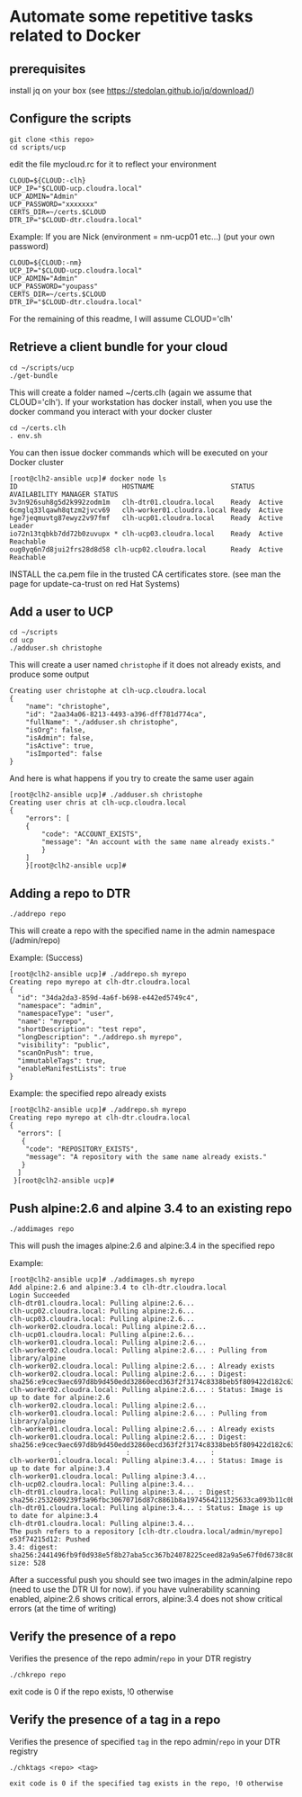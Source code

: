 # Automate some repetitive tasks related to Docker

## prerequisites
install jq on your box (see https://stedolan.github.io/jq/download/)

## Configure the scripts

```
git clone <this repo>
cd scripts/ucp
```

edit the file mycloud.rc for it to reflect your environment

```
CLOUD=${CLOUD:-clh}
UCP_IP="$CLOUD-ucp.cloudra.local"
UCP_ADMIN="Admin"
UCP_PASSWORD="xxxxxxx"
CERTS_DIR=~/certs.$CLOUD
DTR_IP="$CLOUD-dtr.cloudra.local"
```

Example: If you are Nick (environment = nm-ucp01 etc...) (put your own password)

```
CLOUD=${CLOUD:-nm}
UCP_IP="$CLOUD-ucp.cloudra.local"
UCP_ADMIN="Admin"
UCP_PASSWORD="youpass"
CERTS_DIR=~/certs.$CLOUD
DTR_IP="$CLOUD-dtr.cloudra.local"
```

For the remaining of this readme, I will assume CLOUD='clh'

## Retrieve a client bundle for your cloud
```
cd ~/scripts/ucp
./get-bundle
```
This will create a folder named ~/certs.clh (again we assume that CLOUD='clh'). If your workstation has docker install, when you use the docker command you interact with your docker cluster

```
cd ~/certs.clh
. env.sh
```

You can then issue docker commands which will be executed on your Docker cluster

```
[root@clh2-ansible ucp]# docker node ls
ID                          HOSTNAME                   STATUS AVAILABILITY MANAGER STATUS
3v3n926suh8g5d2k992zodm1m   clh-dtr01.cloudra.local    Ready  Active
6cmglq33lqawh8qtzm2jvcv69   clh-worker01.cloudra.local Ready  Active
hge7jeqmuvtg87ewyz2v97fmf   clh-ucp01.cloudra.local    Ready  Active       Leader
io72n13tqbkb7dd72b0zuvupx * clh-ucp03.cloudra.local    Ready  Active       Reachable
oug0yq6n7d8jui2frs28d8d58 clh-ucp02.cloudra.local      Ready  Active       Reachable
```

INSTALL the ca.pem file in the trusted CA certificates store.
(see man the page for update-ca-trust on red Hat Systems)

## Add a user to UCP
```
cd ~/scripts
cd ucp
./adduser.sh christophe
```

This will create a user named `christophe` if it does not already exists, and produce some output

```
Creating user christophe at clh-ucp.cloudra.local
{
	"name": "christophe",
	"id": "2aa34a06-8213-4493-a396-dff781d774ca",
	"fullName": "./adduser.sh christophe",
	"isOrg": false,
	"isAdmin": false,
	"isActive": true,
	"isImported": false
}
```

And here is what happens if you try to create the same user again

```
[root@clh2-ansible ucp]# ./adduser.sh christophe
Creating user chris at clh-ucp.cloudra.local
{
	"errors": [
	{
		"code": "ACCOUNT_EXISTS",
		"message": "An account with the same name already exists."
		}
	]
	}[root@clh2-ansible ucp]#
```

## Adding a repo to DTR

```
./addrepo repo
```

This will create a repo with the specified name in the admin namespace (/admin/repo)

Example: (Success)

```
[root@clh2-ansible ucp]# ./addrepo.sh myrepo
Creating repo myrepo at clh-dtr.cloudra.local
{
  "id": "34da2da3-859d-4a6f-b698-e442ed5749c4",
  "namespace": "admin",
  "namespaceType": "user",
  "name": "myrepo",
  "shortDescription": "test repo",
  "longDescription": "./addrepo.sh myrepo",
  "visibility": "public",
  "scanOnPush": true,
  "immutableTags": true,
  "enableManifestLists": true
}
```

Example: the specified repo already exists

```
[root@clh2-ansible ucp]# ./addrepo.sh myrepo
Creating repo myrepo at clh-dtr.cloudra.local
{
  "errors": [
   {
    "code": "REPOSITORY_EXISTS",
    "message": "A repository with the same name already exists."
   }
  ]
 }[root@clh2-ansible ucp]#
```

## Push alpine:2.6 and alpine 3.4 to an existing repo
```
./addimages repo
```
This will push the images alpine:2.6 and alpine:3.4 in the specified repo

Example: 

```
[root@clh2-ansible ucp]# ./addimages.sh myrepo
Add alpine:2.6 and alpine:3.4 to clh-dtr.cloudra.local
Login Succeeded
clh-dtr01.cloudra.local: Pulling alpine:2.6...
clh-ucp02.cloudra.local: Pulling alpine:2.6...
clh-ucp03.cloudra.local: Pulling alpine:2.6...
clh-worker02.cloudra.local: Pulling alpine:2.6...
clh-ucp01.cloudra.local: Pulling alpine:2.6...
clh-worker01.cloudra.local: Pulling alpine:2.6...
clh-worker02.cloudra.local: Pulling alpine:2.6... : Pulling from library/alpine
clh-worker02.cloudra.local: Pulling alpine:2.6... : Already exists
clh-worker02.cloudra.local: Pulling alpine:2.6... : Digest: sha256:e9cec9aec697d8b9d450edd32860ecd363f2f3174c8338beb5f809422d182c63
clh-worker02.cloudra.local: Pulling alpine:2.6... : Status: Image is up to date for alpine:2.6
clh-worker02.cloudra.local: Pulling alpine:2.6...
clh-worker01.cloudra.local: Pulling alpine:2.6... : Pulling from library/alpine
clh-worker01.cloudra.local: Pulling alpine:2.6... : Already exists
clh-worker01.cloudra.local: Pulling alpine:2.6... : Digest: sha256:e9cec9aec697d8b9d450edd32860ecd363f2f3174c8338beb5f809422d182c63
            :                :                    :
clh-worker01.cloudra.local: Pulling alpine:3.4... : Status: Image is up to date for alpine:3.4
clh-worker01.cloudra.local: Pulling alpine:3.4...
clh-ucp02.cloudra.local: Pulling alpine:3.4...
clh-dtr01.cloudra.local: Pulling alpine:3.4... : Digest: sha256:2532609239f3a96fbc30670716d87c8861b8a1974564211325633ca093b11c0b
clh-dtr01.cloudra.local: Pulling alpine:3.4... : Status: Image is up to date for alpine:3.4
clh-dtr01.cloudra.local: Pulling alpine:3.4...
The push refers to a repository [clh-dtr.cloudra.local/admin/myrepo]
e53f74215d12: Pushed
3.4: digest: sha256:2441496fb9f0d938e5f8b27aba5cc367b24078225ceed82a9a5e67f0d6738c80 size: 528
```

After a successful push you should see two images in the admin/alpine repo (need to use the DTR UI for now). if you have vulnerability scanning enabled, alpine:2.6 shows critical errors, alpine:3.4 does not show critical errors (at the time of writing)

## Verify the presence of a repo
Verifies the presence of the repo admin/`repo` in your DTR registry

```
./chkrepo repo
```
exit code is 0 if the repo exists, !0 otherwise

## Verify the presence of a tag in a repo 
Verifies the presence of specified `tag` in the repo admin/`repo` in your DTR registry

```
./chktags <repo> <tag>

exit code is 0 if the specified tag exists in the repo, !0 otherwise
```


